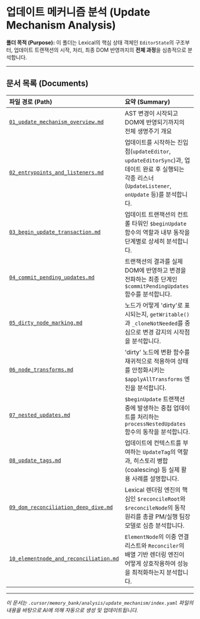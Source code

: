 # 업데이트 메커니즘 분석 (Update Mechanism Analysis)

**폴더 목적 (Purpose):** 이 폴더는 Lexical의 핵심 상태 객체인 `EditorState`의 구조부터, 업데이트 트랜잭션의 시작, 처리, 최종 DOM 반영까지의 **전체 과정**을 심층적으로 분석합니다.

---

## 문서 목록 (Documents)

| 파일 경로 (Path)                                 | 요약 (Summary)                                                                                                                  |
| :----------------------------------------------- | :------------------------------------------------------------------------------------------------------------------------------ |
| [`01_update_mechanism_overview.md`](./01_update_mechanism_overview.md) | AST 변경이 시작되고 DOM에 반영되기까지의 전체 생명주기 개요                                                                |
| [`02_entrypoints_and_listeners.md`](./02_entrypoints_and_listeners.md) | 업데이트를 시작하는 진입점(`updateEditor`, `updateEditorSync`)과, 업데이트 완료 후 실행되는 각종 리스너(`UpdateListener`, `onUpdate` 등)를 분석합니다. |
| [`03_begin_update_transaction.md`](./03_begin_update_transaction.md) | 업데이트 트랜잭션의 컨트롤 타워인 `$beginUpdate` 함수의 역할과 내부 동작을 단계별로 상세히 분석합니다.                         |
| [`04_commit_pending_updates.md`](./04_commit_pending_updates.md) | 트랜잭션의 결과를 실제 DOM에 반영하고 변경을 전파하는 최종 단계인 `$commitPendingUpdates` 함수를 분석합니다.                 |
| [`05_dirty_node_marking.md`](./05_dirty_node_marking.md) | 노드가 어떻게 'dirty'로 표시되는지, `getWritable()`과 `_cloneNotNeeded`를 중심으로 변경 감지의 시작점을 분석합니다.              |
| [`06_node_transforms.md`](./06_node_transforms.md) | 'dirty' 노드에 변환 함수를 재귀적으로 적용하여 상태를 안정화시키는 `$applyAllTransforms` 엔진을 분석합니다.                       |
| [`07_nested_updates.md`](./07_nested_updates.md) | `$beginUpdate` 트랜잭션 중에 발생하는 중첩 업데이트를 처리하는 `processNestedUpdates` 함수의 동작을 분석합니다.                       |
| [`08_update_tags.md`](./08_update_tags.md) | 업데이트에 컨텍스트를 부여하는 `UpdateTag`의 역할과, 히스토리 병합(coalescing) 등 실제 활용 사례를 설명합니다.                 |
| [`09_dom_reconciliation_deep_dive.md`](./09_dom_reconciliation_deep_dive.md) | Lexical 렌더링 엔진의 핵심인 `$reconcileRoot`와 `$reconcileNode`의 동작 원리를 총괄 PM/실행 팀장 모델로 심층 분석합니다.     |
| [`10_elementnode_and_reconciliation.md`](./10_elementnode_and_reconciliation.md) | `ElementNode`의 이중 연결 리스트와 `Reconciler`의 배열 기반 렌더링 엔진이 어떻게 상호작용하여 성능을 최적화하는지 분석합니다. |

---

*이 문서는 `.cursor/memory_bank/analysis/update_mechanism/index.yaml` 파일의 내용을 바탕으로 AI에 의해 자동으로 생성 및 업데이트됩니다.* 